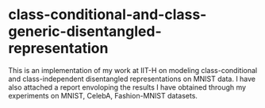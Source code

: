 # class-conditional-and-class-generic-disentangled-representation

This is an implementation of my work at IIT-H on modeling class-conditional and class-independent disentangled representations on MNIST data.
I have also attached a report envoloping the results I have obtained through my experiments on MNIST, CelebA, Fashion-MNIST datasets.
